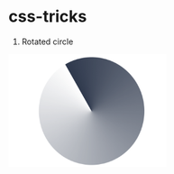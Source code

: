 # css-tricks
1. Rotated circle
<img src="./rotated-circle/rotated-circle.gif" width="280" height="200" />
